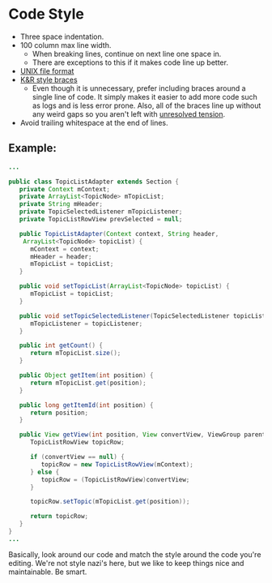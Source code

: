 Code Style
==========

* Three space indentation.
* 100 column max line width.
  * When breaking lines, continue on next line one space in.
  * There are exceptions to this if it makes code line up better.
* [UNIX file format](http://en.wikipedia.org/wiki/Newline#Representations)
* [K&R style braces](http://en.wikipedia.org/wiki/Indent_style#K.26R_style)
  * Even though it is unnecessary, prefer including braces around a single line of code. It simply makes it easier to add more code such as logs and is less error prone. Also, all of the braces line up without any weird gaps so you aren't left with [unresolved tension](http://xkcd.com/859/).
* Avoid trailing whitespace at the end of lines.


Example:
--------
```java
...

public class TopicListAdapter extends Section {
   private Context mContext;
   private ArrayList<TopicNode> mTopicList;
   private String mHeader;
   private TopicSelectedListener mTopicListener;
   private TopicListRowView prevSelected = null;

   public TopicListAdapter(Context context, String header,
    ArrayList<TopicNode> topicList) {
      mContext = context;
      mHeader = header;
      mTopicList = topicList;
   }

   public void setTopicList(ArrayList<TopicNode> topicList) {
      mTopicList = topicList;
   }

   public void setTopicSelectedListener(TopicSelectedListener topicListener) {
      mTopicListener = topicListener;
   }

   public int getCount() {
      return mTopicList.size();
   }

   public Object getItem(int position) {
      return mTopicList.get(position);
   }

   public long getItemId(int position) {
      return position;
   }

   public View getView(int position, View convertView, ViewGroup parent) {
      TopicListRowView topicRow;

      if (convertView == null) {
         topicRow = new TopicListRowView(mContext);
      } else {
         topicRow = (TopicListRowView)convertView;
      }

      topicRow.setTopic(mTopicList.get(position));

      return topicRow;
   }
}
...
```

Basically, look around our code and match the style around the code you're
editing.  We're not style nazi's here, but we like to keep things nice and
maintainable.  Be smart.
